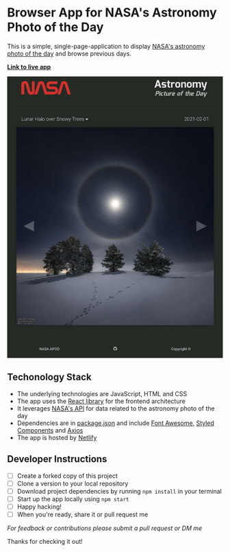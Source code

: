 # Browser App for NASA's Astronomy Photo of the Day

This is a simple, single-page-application to display [NASA's astronomy photo of the day](https://apod.nasa.gov/apod/astropix.html) and browse previous days.

**[Link to live app](https://astronomy-photo-of-the-day.vercel.app/)**

![App Preview Screenshot](./public/assets/AppPreview.png)

## Techonology Stack

- The underlying technologies are JavaScript, HTML and CSS
- The app uses the [React library](https://reactjs.org/) for the frontend architecture
- It leverages [NASA's API](https://api.nasa.gov/) for data related to the astronomy photo of the day
- Dependencies are in [package.json](./package.json) and include [Font Awesome](https://fontawesome.com/), [Styled Components](https://styled-components.com/) and [Axios](https://www.npmjs.com/package/axios)
- The app is hosted by [Netlify](https://www.netlify.com/)

## Developer Instructions

- [ ] Create a forked copy of this project
- [ ] Clone a version to your local repository
- [ ] Download project dependencies by running `npm install` in your terminal
- [ ] Start up the app locally using `npm start`
- [ ] Happy hacking!
- [ ] When you're ready, share it or pull request me

*For feedback or contributions please submit a pull request or DM me*

Thanks for checking it out!
